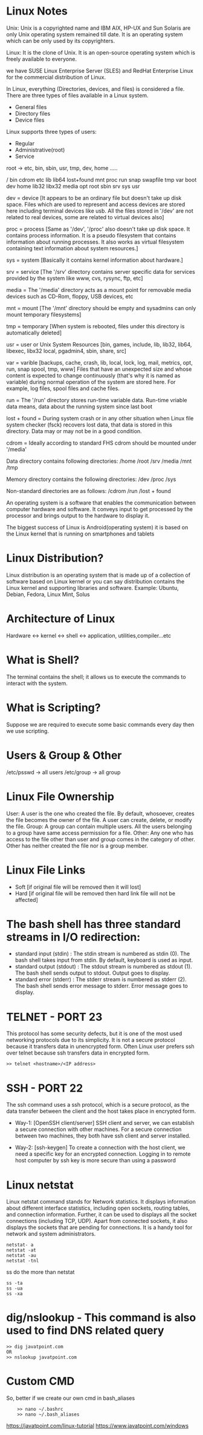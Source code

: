 # Linux Notes

Unix: Unix is a copyrighted name and IBM AIX, HP-UX and Sun Solaris are only Unix operating system remained till date. It is an operating system which can be only used by its copyrighters.

Linux: It is the clone of Unix. It is an open-source operating system which is freely available to everyone.

we have SUSE Linux Enterprise Server (SLES) and RedHat Enterprise Linux for the commercial distribution of Linux.

In Linux, everything (Directories, devices, and files) is considered a file.
There are three types of files available in a Linux system.
* General files
* Directory files
* Device files

Linux supports three types of users:
* Regular
* Administrative(root)
* Service


root -> etc, bin, sbin, usr, tmp, dev, home .....

/
bin   cdrom  etc   lib    lib64   lost+found  mnt  proc  run   snap  swapfile  tmp  var
boot  dev    home  lib32  libx32  media       opt  root  sbin  srv   sys       usr

dev = device [It appears to be an ordinary file but doesn't take up disk space. Files which are used to represent and access devices are stored here including terminal devices like usb. All the files stored in '/dev' are not related to real devices, some are related to virtual devices also]

proc = process [Same as '/dev', '/proc' also doesn't take up disk space. It contains process information. It is a pseudo filesystem that contains information about running processes. It also works as virtual filesystem containing text information about system resources.]

sys = system [Basically it contains kernel information about hardware.]

srv = service  [The '/srv' directory contains server specific data for services provided by the system like www, cvs, rysync, ftp, etc]

media = The '/media' directory acts as a mount point for removable media devices such as CD-Rom, floppy, USB devices, etc

mnt = mount [The '/mnt' directory should be empty and sysadmins can only mount temporary filesystems]

tmp = temporary [When system is rebooted, files under this directory is automatically deleted]

usr = user or Unix System Resources [bin, games, include, lib, lib32, lib64, libexec, libx32  local, pgadmin4, sbin, share, src]

var = varible [backups, cache, crash, lib, local, lock, log, mail, metrics, opt, run, snap  spool, tmp, www] Files that have an unexpected size and whose content is expected to change continuously (that's why it is named as variable) during normal operation of the system are stored here. For example, log files, spool files and cache files.

run = The '/run' directory stores run-time variable data. Run-time vriable data means, data about the running system since last boot

lost + found = During system crash or in any other situation when Linux file system checker (fsck) recovers lost data, that data is stored in this directory. Data may or may not be in a good condition.

cdrom = Ideally according to standard FHS cdrom should be mounted under '/media'

Data directory contains following directories:
    /home
    /root
    /srv
    /media
    /mnt
    /tmp

Memory directory contains the following directories:
    /dev
    /proc
    /sys

Non-standard directories are as follows:
    /cdrom
    /run
    /lost + found


An operating system is a software that enables the communication between computer hardware and software. It conveys input to get processed by the processor and brings output to the hardware to display it.

The biggest success of Linux is Android(operating system) it is based on the Linux kernel that is running on smartphones and tablets


# Linux Distribution?
Linux distribution is an operating system that is made up of a collection of software based on Linux kernel or you can say distribution contains the Linux kernel and supporting libraries and software.
Example: Ubuntu, Debian, Fedora, Linux Mint, Solus


# Architecture of Linux
Hardware <-> kernel <-> shell <-> application, utilities,compiler...etc


# What is Shell?
The terminal contains the shell; it allows us to execute the commands to interact with the system.


# What is Scripting?
Suppose we are required to execute some basic commands every day then we use scripting.

# Users & Group & Other
/etc/psswd -> all users
/etc/group -> all group


# Linux File Ownership
User: A user is the one who created the file. By default, whosoever, creates the file becomes the owner of the file. A user can create, delete, or modify the file.
Group: A group can contain multiple users. All the users belonging to a group have same access permission for a file.
Other: Any one who has access to the file other than user and group comes in the category of other. Other has neither created the file nor is a group member.


# Linux File Links
* Soft [if original file will be removed then it will lost]
* Hard [if original file will be removed then hard link file will not be affected]



# The bash shell has three standard streams in I/O redirection:

* standard input (stdin) : The stdin stream is numbered as stdin (0). The bash shell takes input from stdin. By default, keyboard is used as input.
* standard output (stdout) : The stdout stream is numbered as stdout (1). The bash shell sends output to stdout. Output goes to display.
* standard error (stderr) : The stderr stream is numbered as stderr (2). The bash shell sends error message to stderr. Error message goes to display.



# TELNET - PORT 23
This protocol has some security defects, but it is one of the most used networking protocols due to its simplicity. It is not a secure protocol because it transfers data in unencrypted form. Often Linux user prefers ssh over telnet because ssh transfers data in encrypted form.
```
>> telnet <hostname>/<IP address>
```


# SSH - PORT 22
The ssh command uses a ssh protocol, which is a secure protocol, as the data transfer between the client and the host takes place in encrypted form.

- Way-1: [OpenSSH client/server]
    SSH client and server, we can establish a secure connection with other machines. For a secure connection between two machines, they both have ssh client and server installed.

- Way-2: [ssh-keygen]
    To create a connection with the host client, we need a specific key for an encrypted connection. Logging in to remote host computer by ssh key is more secure than using a password


# Linux netstat
Linux netstat command stands for Network statistics. It displays information about different interface statistics, including open sockets, routing tables, and connection information. Further, it can be used to displays all the socket connections (including TCP, UDP). Apart from connected sockets, it also displays the sockets that are pending for connections. It is a handy tool for network and system administrators.

```
netstat- a
netstat -at
netstat -au
netstat -tnl
```

ss do the more than netstat
```
ss -ta  
ss -ua  
ss -xa 
```

# dig/nslookup - This command is also used to find DNS related query
```
>> dig javatpoint.com 
OR
>> nslookup javatpoint.com
```


# Custom CMD
So, better if we create our own cmd in bash_aliases
``` 
    >> nano ~/.bashrc
    >> nano ~/.bash_aliases
```



















https://javatpoint.com/linux-tutorial
https://www.javatpoint.com/windows
